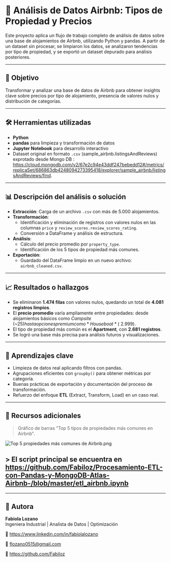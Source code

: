 # 🏡 Análisis de Datos Airbnb: Tipos de Propiedad y Precios

Este proyecto aplica un flujo de trabajo completo de análisis de datos sobre una base de alojamientos de Airbnb, utilizando Python y pandas. A partir de un dataset sin procesar, se limpiaron los datos, se analizaron tendencias por tipo de propiedad, y se exportó un dataset depurado para análisis posteriores.

---

## 🎯 Objetivo

Transformar y analizar una base de datos de Airbnb para obtener insights clave sobre precios por tipo de alojamiento, presencia de valores nulos y distribución de categorías.

---

## 🛠️ Herramientas utilizadas

- **Python**  
- **pandas** para limpieza y transformación de datos  
- **Jupyter Notebook** para desarrollo interactivo  
- Dataset original en formato `.csv` (sample_airbnb.listingsAndReviews) exprotado desde Mongo DB : https://cloud.mongodb.com/v2/67e2c94e43ddf247bebedd12#/metrics/replicaSet/686863db4248094273395418/explorer/sample_airbnb/listingsAndReviews/find.

---

## 📊 Descripción del análisis o solución

- **Extracción**: Carga de un archivo `.csv` con más de 5.000 alojamientos.
- **Transformación**:
  - Identificación y eliminación de registros con valores nulos en las columnas `price` y `review_scores.review_scores_rating`.
  - Conversión a DataFrame y análisis de estructura.
- **Análisis**:
  - Cálculo del precio promedio por `property_type`.
  - Identificación de los 5 tipos de propiedad más comunes.
- **Exportación**:
  - Guardado del DataFrame limpio en un nuevo archivo: `airbnb_cleaned.csv`.

---

## 📈 Resultados o hallazgos

- Se eliminaron **1.474 filas** con valores nulos, quedando un total de **4.081 registros limpios**.
- El **precio promedio** varía ampliamente entre propiedades: desde alojamientos básicos como *Campsite* (~$25) hasta opciones premium como *Houseboat* (~$2.999).
- El tipo de propiedad más común es el **Apartment**, con **2.681 registros**.
- Se logró una base más precisa para análisis futuros y visualizaciones.

---

## 🧠 Aprendizajes clave

- Limpieza de datos real aplicando filtros con pandas.
- Agrupaciones eficientes con `groupby()` para obtener métricas por categoría.
- Buenas prácticas de exportación y documentación del proceso de transformación.
- Refuerzo del enfoque **ETL** (Extract, Transform, Load) en un caso real.

---

## 📎 Recursos adicionales

> Gráfico de barras "Top 5 tipos de propiedades más comunes en Airbnb". 

![Top 5 propiedades más comunes de Airbnb.png](<attachment:Top 5 propiedades más comunes de Airbnb.png>)


## > El script principal se encuentra en https://github.com/Fabiloz/Procesamiento-ETL-con-Pandas-y-MongoDB-Atlas-Airbnb-/blob/master/etl_airbnb.ipynb

---

## 👤 Autora

**Fabiola Lozano**  
Ingeniera Industrial | Analista de Datos | Optimización

💼 https://www.linkedin.com/in/fabiolalozano

📧 flozano0515@gmail.com

🔗 https://github.com/Fabiloz
